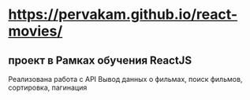 # https://pervakam.github.io/react-movies/

## проект в Рамках обучения ReactJS

Реализована работа с API
Вывод данных о фильмах, поиск фильмов, сортировка, пагинация


